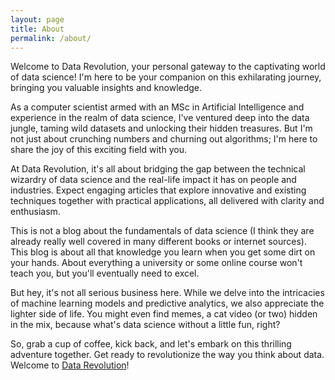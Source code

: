 ```yaml
---
layout: page
title: About
permalink: /about/
---
```


Welcome to Data Revolution, your personal gateway to the captivating world of data science! I'm here to be your companion on this exhilarating journey, bringing you valuable insights and knowledge.

As a computer scientist armed with an MSc in Artificial Intelligence and experience in the realm of data science, I've ventured deep into the data jungle, taming wild datasets and unlocking their hidden treasures. But I'm not just about crunching numbers and churning out algorithms; I'm here to share the joy of this exciting field with you.

At Data Revolution, it's all about bridging the gap between the technical wizardry of data science and the real-life impact it has on people and industries. Expect engaging articles that explore innovative and existing techniques together with practical applications, all delivered with clarity and enthusiasm. 

This is not a blog about the fundamentals of data science (I think they are already really well covered in many different books or internet sources). This blog is about all that knowledge you learn when you get some dirt on your hands. About everything a university or some online course won't teach you, but you'll eventually need to excel.

But hey, it's not all serious business here. While we delve into the intricacies of machine learning models and predictive analytics, we also appreciate the lighter side of life. You might even find memes, a cat video (or two) hidden in the mix, because what's data science without a little fun, right?

So, grab a cup of coffee, kick back, and let's embark on this thrilling adventure together. Get ready to revolutionize the way you think about data. Welcome to [Data Revolution](https://joseantonio-nn.github.io/data-revolution/)!
